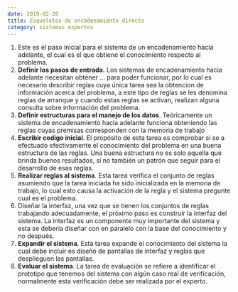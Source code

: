 ```yaml
---
date: 2019-02-28
title: Esqueletos de encadenamiento directo
category: sistemas expertos
---
```


1. Este es el paso inicial para el sistema de un encadenamiento hacia adelante, el cual es el que obtiene el conocimiento respecto al problema.
2. **Definir los pasos de entrada.** Los sistemas de encadenamiento hacia adelante necesitan obtener ... para poder funcionar, por lo cual es necesario describir reglas cuya única tarea sea la obtencion de información acerca del problema, a este tipo de reglas se les denomina reglas de arranque y cuando estas reglas se activan, realizan alguna consulta sobre información del problema.
3. **Definir estructuras para el manejo de los datos**. Teóricamente un sistema de encadenamiento hacia adelante funciona obteniendo las reglas cuyas premisas corresponden con la memoria de trabajo
4. **Escribir codigo inicial**. El propósito de esta tarea es comprobar si se a efectuado efectivamente el conocimiento del problema en una buena estructura de las reglas. Una buena estructura no es solo aquella que brinda buenos resultados, si no también un patrón que seguir para el desarrollo de esas reglas.
5. **Realizar reglas al sistema**. Esta tarea verifica el conjunto de reglas asumiendo que la tarea iniciada ha sido inicializada en la memoria de trabajo, lo cual esto causa la activación de la regla y el sistema pregunte cual es el problema.
6. Diseñar la interfaz, una vez que se tienen los conjuntos de reglas trabajando adecuadamente, el próximo paso es construir la interfaz del sistema. La interfaz es un componente muy importante del sistema y esta se debería diseñar con en paralelo con la base del conocimiento y no después.
7. **Expandir el sistema**. Esta tarea expande el conocimiento del sistema la cual debe incluir es diseño de pantallas de interfaz y reglas que desplieguen las pantallas.
8. **Evaluar el sistema**. La tarea de evaluación se refiere a identificar el prototipo que tenemos del sistema con algún caso real de verificación, normalmente esta verificación debe ser realizada por el experto. 